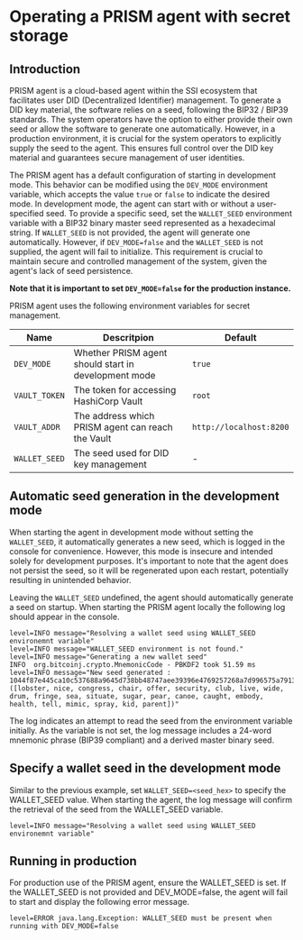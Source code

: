 # Operating a PRISM agent with secret storage

## Introduction

PRISM agent is a cloud-based agent within the SSI ecosystem that facilitates user
DID (Decentralized Identifier) management. To generate a DID key material,
the software relies on a seed, following the BIP32 / BIP39 standards.
The system operators have the option to either provide their own seed or
allow the software to generate one automatically. However, in a production environment,
it is crucial for the system operators to explicitly supply the seed to the agent.
This ensures full control over the DID key material and guarantees secure management of user identities.

The PRISM agent has a default configuration of starting in development mode.
This behavior can be modified using the `DEV_MODE` environment variable,
which accepts the value `true` or `false` to indicate the desired mode.
In development mode, the agent can start with or without a user-specified seed.
To provide a specific seed, set the `WALLET_SEED` environment variable with a
BIP32 binary master seed represented as a hexadecimal string.
If `WALLET_SEED` is not provided, the agent will generate one automatically.
However, if `DEV_MODE=false` and the `WALLET_SEED` is not supplied,
the agent will fail to initialize. This requirement is crucial to maintain secure
and controlled management of the system, given the agent's lack of seed persistence.

__Note that it is important to set `DEV_MODE=false` for the production instance.__

PRISM agent uses the following environment variables for secret management.

| Name          | Descritpion                                          | Default                 |
|---------------|------------------------------------------------------|-------------------------|
| `DEV_MODE`    | Whether PRISM agent should start in development mode | `true`                  |
| `VAULT_TOKEN` | The token for accessing HashiCorp Vault              | `root`                  |
| `VAULT_ADDR`  | The address which PRISM agent can reach the Vault    | `http://localhost:8200` |
| `WALLET_SEED` | The seed used for DID key management                 | -                       |

## Automatic seed generation in the development mode

When starting the agent in development mode without setting the `WALLET_SEED`,
it automatically generates a new seed, which is logged in the console for convenience.
However, this mode is insecure and intended solely for development purposes.
It's important to note that the agent does not persist the seed, so it will be regenerated
upon each restart, potentially resulting in unintended behavior.

Leaving the `WALLET_SEED` undefined, the agent should automatically generate a seed on startup.
When starting the PRISM agent locally the following log should appear in the console.

```
level=INFO message="Resolving a wallet seed using WALLET_SEED environemnt variable"
level=INFO message="WALLET_SEED environment is not found."
level=INFO message="Generating a new wallet seed"
INFO  org.bitcoinj.crypto.MnemonicCode - PBKDF2 took 51.59 ms
level=INFO message="New seed generated : 1044f87e445ca10c537688a9645d738bb48747aee39396e4769257268a7d996575a7913028dc30c455b9faec264a66fb7d4f1f46ddda20a9acc04f77113e43cb ([lobster, nice, congress, chair, offer, security, club, live, wide, drum, fringe, sea, situate, sugar, pear, canoe, caught, embody, health, tell, mimic, spray, kid, parent])"
```
The log indicates an attempt to read the seed from the environment variable initially.
As the variable is not set, the log message includes a 24-word mnemonic phrase (BIP39 compliant) and a derived master binary seed.

## Specify a wallet seed in the development mode

Similar to the previous example, set `WALLET_SEED=<seed_hex>` to specify the WALLET_SEED value.
When starting the agent, the log message will confirm the retrieval of the seed from
the WALLET_SEED variable.

```
level=INFO message="Resolving a wallet seed using WALLET_SEED environemnt variable"
```

## Running in production

For production use of the PRISM agent, ensure the WALLET_SEED is set.
If the WALLET_SEED is not provided and DEV_MODE=false, the agent will fail to
start and display the following error message.

```
level=ERROR java.lang.Exception: WALLET_SEED must be present when running with DEV_MODE=false
```
